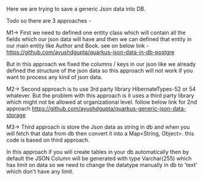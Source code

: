 Here we are trying to save a generic Json data into DB.

Todo so there are 3 approaches -

M1-> First we need to defined one entity class which will contain all the fields
which our json data will have and then we can defined that entity in our main entity
like Author and Book. see on below link -
https://github.com/ayushdgupta/quarkus-json-data-in-db-postgre

But in this approach we fixed the columns / keys in our json like we already defined
the structure of the json data so this approach will not work if you want to
process any kind of json data.

M2-> Second approach is to use 3rd party library HibernateTypes-52 or 54 whatever.
But the problem with this approach is it uses a third party library which might not
be allowed at organizational level. follow below link for 2nd approach
https://github.com/ayushdgupta/quarkus-generic-json-data-storage

M3-> Third approach is store the Json data as string in db and when you will fetch that
data from db then convert it into a Map<String, Object>.
this code is based on third approach.

In this approach if you will create tables in your db automatically then by default
the JSON Column will be generated with type Varchar(255) which has limit on data
so we need to change the datatype manually in db to 'text' which don't have any limit.